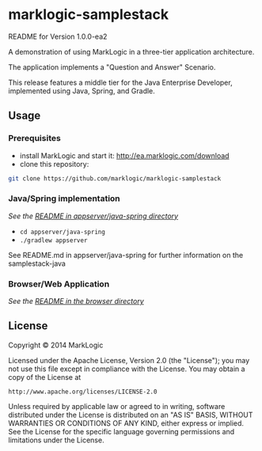 # marklogic-samplestack

README for Version 1.0.0-ea2

A demonstration of using MarkLogic in a three-tier application architecture.

The application implements a "Question and Answer" Scenario.

This release features a middle tier for the Java Enterprise Developer, implemented using Java, Spring, and Gradle.

## Usage

### Prerequisites

* install MarkLogic and start it: http://ea.marklogic.com/download
* clone this repository:
```bash
git clone https://github.com/marklogic/marklogic-samplestack
```

### Java/Spring implementation

*See the [README in appserver/java-spring directory](appserver/java-spring/README.md)*

* `cd appserver/java-spring`
* `./gradlew appserver`

See README.md in appserver/java-spring for further information on the samplestack-java

### Browser/Web Application

*See the [README in the browser directory](browser/README.md)*

## License

Copyright © 2014 MarkLogic

Licensed under the Apache License, Version 2.0 (the "License");
you may not use this file except in compliance with the License.
You may obtain a copy of the License at

    http://www.apache.org/licenses/LICENSE-2.0

Unless required by applicable law or agreed to in writing, software
distributed under the License is distributed on an "AS IS" BASIS,
WITHOUT WARRANTIES OR CONDITIONS OF ANY KIND, either express or implied.
See the License for the specific language governing permissions and
limitations under the License.
